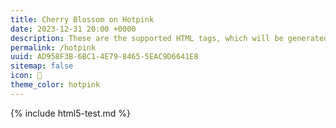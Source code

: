 ```yaml
---
title: Cherry Blossom on Hotpink
date: 2023-12-31 20:00 +0000
description: These are the supported HTML tags, which will be generated from Markdown.
permalink: /hotpink
uuid: AD958F3B-6BC1-4E79-8465-5EAC9D6641E8
sitemap: false
icon: 🌸
theme_color: hotpink
---
```

{% include html5-test.md %}